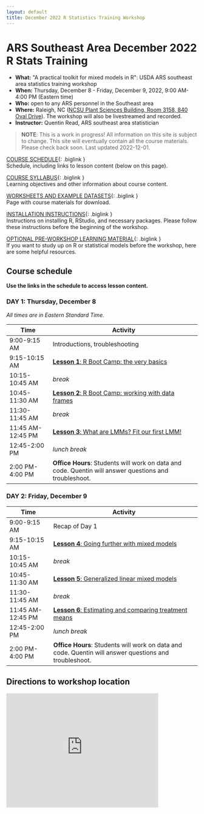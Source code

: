 ```yaml
---
layout: default
title: December 2022 R Statistics Training Workshop
---
```


# ARS Southeast Area December 2022 R Stats Training

- **What:** "A practical toolkit for mixed models in R": USDA ARS southeast area statistics training workshop
- **When:** Thursday, December 8 - Friday, December 9, 2022, 9:00 AM-4:00 PM (Eastern time)
- **Who:** open to any ARS personnel in the Southeast area
- **Where:** Raleigh, NC ([NCSU Plant Sciences Building, Room 3158, 840 Oval Drive](#directions-to-workshop-location)). The workshop will also be livestreamed and recorded.
- **Instructor:** Quentin Read, ARS southeast area statistician

> **NOTE**: This is a work in progress! All information on this site is subject to change. This site will eventually contain all the course materials. Please check back soon. Last updated 2022-12-01.

[COURSE SCHEDULE](#course-schedule){: .biglink }  
Schedule, including links to lesson content (below on this page).

[COURSE SYLLABUS](syllabus){: .biglink }  
Learning objectives and other information about course content.

[WORKSHEETS AND EXAMPLE DATASETS](worksheets){: .biglink }  
Page with course materials for download.

[INSTALLATION INSTRUCTIONS](install){: .biglink }  
Instructions on installing R, RStudio, and necessary packages. Please follow these instructions before the beginning of the workshop.

[OPTIONAL PRE-WORKSHOP LEARNING MATERIAL](pre-workshop-materials){: .biglink }  
If you want to study up on R or statistical models before the workshop, here are some helpful resources.

## Course schedule

**Use the links in the schedule to access lesson content.** 

### DAY 1: Thursday, December 8

*All times are in Eastern Standard Time.*

Time                      | Activity
------------------------- | ----------------------------------------------------------
9:00-9:15 AM              | Introductions, troubleshooting
9:15-10:15 AM             | [**Lesson 1**: R Boot Camp: the very basics](lessons/lesson1.html)
10:15-10:45 AM            | *break*
10:45-11:30 AM            | [**Lesson 2**: R Boot Camp: working with data frames](lessons/lesson2.html)
11:30-11:45 AM            | *break*
11:45 AM-12:45 PM         | [**Lesson 3**: What are LMMs? Fit our first LMM!](lessons/lesson3.html)
12:45-2:00 PM             | *lunch break*
2:00 PM-4:00 PM           | **Office Hours**: Students will work on data and code. Quentin will answer questions and troubleshoot.

### DAY 2: Friday, December 9

Time                      | Activity
------------------------- | ----------------------------------------------------------
9:00-9:15 AM              | Recap of Day 1
9:15-10:15 AM             | [**Lesson 4**: Going further with mixed models](lessons/lesson4.html)
10:15-10:45 AM            | *break*
10:45-11:30 AM            | [**Lesson 5**: Generalized linear mixed models](lessons/lesson5.html)
11:30-11:45 AM            | *break*
11:45 AM-12:45 PM         | [**Lesson 6**: Estimating and comparing treatment means](lessons/lesson6.html)
12:45-2:00 PM             | *lunch break*
2:00 PM-4:00 PM           | **Office Hours**: Students will work on data and code. Quentin will answer questions and troubleshoot.

## Directions to workshop location

<iframe src="https://www.google.com/maps/embed?pb=!1m18!1m12!1m3!1d2160.513966640391!2d-78.67336300399158!3d35.772592598405566!2m3!1f0!2f0!3f0!3m2!1i1024!2i768!4f13.1!3m3!1m2!1s0x89acf59dd16aca53%3A0xecca9784eeed7741!2s840%20Oval%20Dr%2C%20Raleigh%2C%20NC%2027606!5e0!3m2!1sen!2sus!4v1664893102385!5m2!1sen!2sus" width="400" height="300" style="border:0;" allowfullscreen="" loading="lazy" referrerpolicy="no-referrer-when-downgrade"></iframe>
